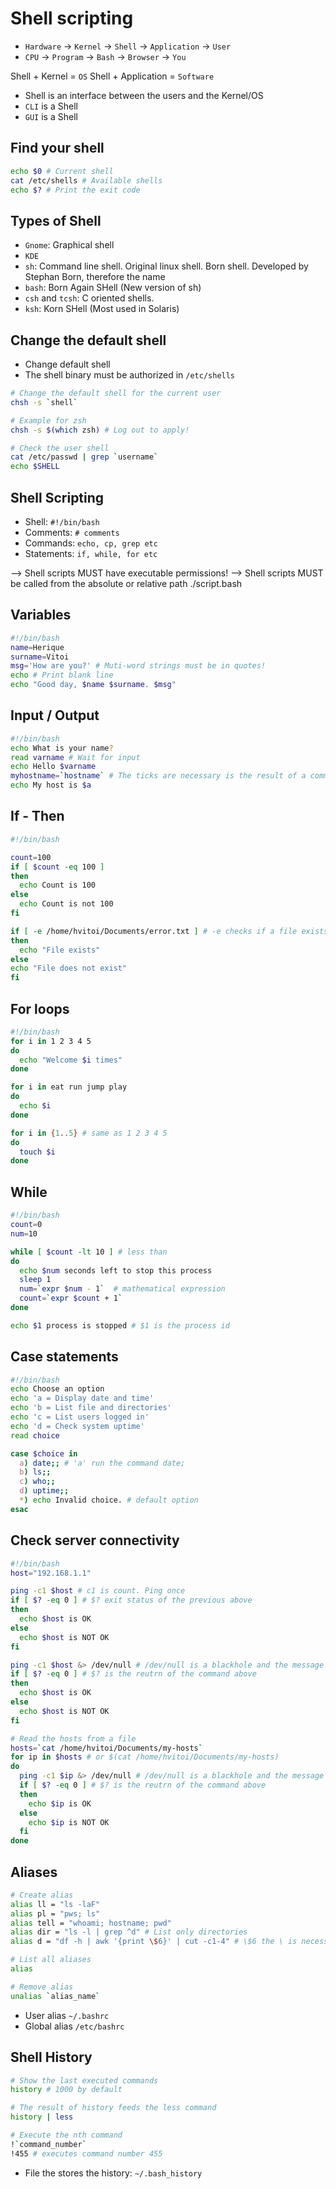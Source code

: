 # Shell scripting

- `Hardware` -> `Kernel` -> `Shell` -> `Application` -> `User`
- `CPU` -> `Program` -> `Bash` -> `Browser` -> `You`

Shell + Kernel = `OS`
Shell + Application = `Software`

- Shell is an interface between the users and the Kernel/OS
- `CLI` is a Shell
- `GUI` is a Shell

## Find your shell

```sh
echo $0 # Current shell
cat /etc/shells # Available shells
echo $? # Print the exit code
```

## Types of Shell

- `Gnome`: Graphical shell
- `KDE`
- `sh`: Command line shell. Original linux shell. Born shell. Developed by Stephan Born, therefore the name
- `bash`: Born Again SHell (New version of sh)
- `csh` and `tcsh`: C oriented shells.
- `ksh`: Korn SHell (Most used in Solaris)

## Change the default shell

- Change default shell
- The shell binary must be authorized in `/etc/shells`

```sh
# Change the default shell for the current user
chsh -s `shell`

# Example for zsh
chsh -s $(which zsh) # Log out to apply!

# Check the user shell
cat /etc/passwd | grep `username`
echo $SHELL
```

## Shell Scripting

- Shell: `#!/bin/bash`
- Comments: `# comments`
- Commands: `echo, cp, grep etc`
- Statements: `if, while, for etc`

--> Shell scripts MUST have executable permissions!
--> Shell scripts MUST be called from the absolute or relative path ./script.bash

## Variables

```bash
#!/bin/bash
name=Herique
surname=Vitoi
msg='How are you?' # Muti-word strings must be in quotes!
echo # Print blank line
echo "Good day, $name $surname. $msg"
```

## Input / Output

```bash
#!/bin/bash
echo What is your name?
read varname # Wait for input
echo Hello $varname
myhostname=`hostname` # The ticks are necessary is the result of a command needs to be assigned to a variable
echo My host is $a
```

## If - Then

```bash
#!/bin/bash

count=100
if [ $count -eq 100 ]
then
  echo Count is 100
else
  echo Count is not 100
fi

if [ -e /home/hvitoi/Documents/error.txt ] # -e checks if a file exists
then
  echo "File exists"
else
echo "File does not exist"
fi
```

## For loops

```bash
#!/bin/bash
for i in 1 2 3 4 5
do
  echo "Welcome $i times"
done

for i in eat run jump play
do
  echo $i
done

for i in {1..5} # same as 1 2 3 4 5
do
  touch $i
done
```

## While

```bash
#!/bin/bash
count=0
num=10

while [ $count -lt 10 ] # less than
do
  echo $num seconds left to stop this process
  sleep 1
  num=`expr $num - 1`  # mathematical expression
  count=`expr $count + 1`
done

echo $1 process is stopped # $1 is the process id
```

## Case statements

```bash
#!/bin/bash
echo Choose an option
echo 'a = Display date and time'
echo 'b = List file and directories'
echo 'c = List users logged in'
echo 'd = Check system uptime'
read choice

case $choice in
  a) date;; # 'a' run the command date;
  b) ls;;
  c) who;;
  d) uptime;;
  *) echo Invalid choice. # default option
esac
```

## Check server connectivity

```bash
#!/bin/bash
host="192.168.1.1"

ping -c1 $host # c1 is count. Ping once
if [ $? -eq 0 ] # $? exit status of the previous above
then
  echo $host is OK
else
  echo $host is NOT OK
fi

ping -c1 $host &> /dev/null # /dev/null is a blackhole and the message is not shown
if [ $? -eq 0 ] # $? is the reutrn of the command above
then
  echo $host is OK
else
  echo $host is NOT OK
fi

# Read the hosts from a file
hosts=`cat /home/hvitoi/Documents/my-hosts`
for ip in $hosts # or $(cat /home/hvitoi/Documents/my-hosts)
do
  ping -c1 $ip &> /dev/null # /dev/null is a blackhole and the message is not shown
  if [ $? -eq 0 ] # $? is the reutrn of the command above
  then
    echo $ip is OK
  else
    echo $ip is NOT OK
  fi
done
```

## Aliases

```bash
# Create alias
alias ll = "ls -laF"
alias pl = "pws; ls"
alias tell = "whoami; hostname; pwd"
alias dir = "ls -l | grep ^d" # List only directories
alias d = "df -h | awk '{print \$6}' | cut -c1-4" # \$6 the \ is necessary! Otherwise the shell interprets as an environment variable

# List all aliases
alias

# Remove alias
unalias `alias_name`
```

- User alias `~/.bashrc`
- Global alias `/etc/bashrc`

## Shell History

```bash
# Show the last executed commands
history # 1000 by default

# The result of history feeds the less command
history | less

# Execute the nth command
!`command_number`
!455 # executes command number 455
```

- File the stores the history: `~/.bash_history`
